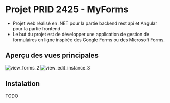 # Projet PRID 2425 - MyForms

 * Projet web réalisé en .NET pour la partie backend rest api et Angular pour la partie frontend
 * Le but du projet est de développer une application de gestion de formulaires en ligne inspirée des Google Forms ou des Microsoft Forms.

## Aperçu des vues principales

![view_forms_2](https://github.com/user-attachments/assets/fd3c44c7-9c15-4abf-b687-d45e7a4be008)
![view_edit_instance_3](https://github.com/user-attachments/assets/4c6c3dd5-7a95-470f-8098-9cd54ccf0e56)

## Instalation

 TODO
